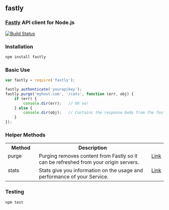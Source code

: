 ## fastly
### [Fastly](http://www.fastly.com) API client for Node.js

[![Build Status](https://secure.travis-ci.org/thisandagain/fastly.png)](http://travis-ci.org/thisandagain/fastly)

### Installation
```bash
npm install fastly
```

### Basic Use
```javascript
var fastly = require('fastly');

fastly.authenticate('yourapikey');
fastly.purge('myhost.com', '/cats', function (err, obj) {
    if (err) {
        console.dir(err);   // Oh no!
    } else {
        console.dir(obj);   // Contains the response body from the fastly API
    }
});
```

### Helper Methods
<table width="100%">
    <tr>
        <th width="20%" valign="top">Method</td>
        <th width="75%" valign="top">Description</td>
        <th width="5%" valign="top"></td>
    </tr>
    <tr>
        <td valign="top">purge</td>
        <td valign="top">Purging removes content from Fastly so it can be refreshed from your origin servers.</td>
        <td valign="top"><a href="http://www.fastly.com/docs/api#purge">Link</a></td>
    </tr>
    <tr>
        <td valign="top">stats</td>
        <td valign="top">Stats give you information on the usage and performance of your Service.</td>
        <td valign="top"><a href="http://www.fastly.com/docs/api#stats">Link</a></td>
    </tr>
</table>

### Testing
```bash
npm test
```